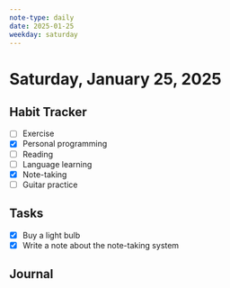 ```yaml
---
note-type: daily
date: 2025-01-25
weekday: saturday
---
```


# Saturday, January 25, 2025

## Habit Tracker

- [ ] Exercise
- [x] Personal programming
- [ ] Reading
- [ ] Language learning
- [x] Note-taking
- [ ] Guitar practice

## Tasks

- [x] Buy a light bulb
- [x] Write a note about the note-taking system

## Journal
